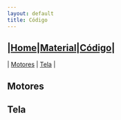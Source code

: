 ```yaml
---
layout: default
title: Código
---
```

|[Home](index.md)|[Material](parts.md)|[Código](code.md)|
---
| [Motores](#motores) | [Tela](#tela) |

## Motores


## Tela
